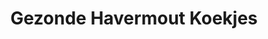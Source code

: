 ---
title: Gezonde Havermout Koekjes
description: Suikervrije koekjes perfect als tussendoortje
image: https://images.unsplash.com/photo-1536669402438-004d53bd9af5?q=80&w=2400&auto=format&fit=crop&ixlib=rb-4.0.3&ixid=M3wxMjA3fDB8MHxwaG90by1wYWdlfHx8fGVufDB8fHx8fA%3D%3D3e
categories: [Snacks, Vegetarisch]
tijd: 25
portions: 15
ingredients:
  - 200g havermout
  - 2 rijpe bananen
  - 50g rozijnen
  - 1 el kaneel
  - 2 el pindakaas
  - 1 el honing
instructions:
  - Verwarm oven voor op 180°C.
  - Prak bananen fijn.
  - Meng alle ingrediënten tot een stevig deeg.
  - Vorm 15 koekjes op bakpapier.
  - Bak 15-20 minuten goudbruin.
---